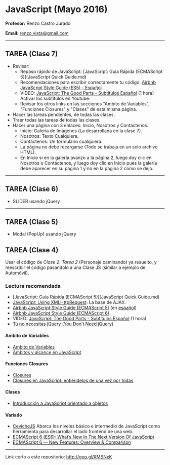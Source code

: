# JavaScript (Mayo 2016)

**Profesor:** Renzo Castro Jurado

**Email:** renzo.vista@gmail.com

---

## TAREA (Clase 7)
* Revisar:
  * Repaso rápido de JavaScript: [JavaScript: Guía Rápida (ECMAScript 5)](JavaScript Quick Guide.md)
  * Recomendaciones para escribir correctamente tu código: [Airbnb JavaScript Style Guide (ES5) - Español](http://snowdream.github.io/javascript-style-guide/javascript-style-guide/es/types.html).
  * VIDEO: [JavaScript: The Good Parts - Subtítulos Español](https://www.youtube.com/watch?v=lP9-Zx_cCUg) (1 hora) Activar los subtitulos en Youtube.
  * Revisar los otros links en las secciones "Ambito de Variables", "Funciones Closures" y "Clases" de esta misma página.
* Hacer las tareas pendientes, de todas las clases.
* Traer todas las tareas de todas las clases.
* Hacer una página con 3 enlaces: Inicio, Nosotros y Contáctenos.
  * Inicio: Galería de Imágenes (La desarrollada en la clase 7).
  * Nosotros: Texto Cualquiera.
  * Contáctenos: Un formulario cualquiera.
  * La página no debe recargarse (Todo se trabaja en un solo archivo HTML).
  * En Inicio si en la galería avanzo a la página 2, luego doy clic en Nosotros o Contáctenos, y luego doy clic en Inicio pues la galería debe aparecer en su página 1 y no en la página 2 como se dejo.

---

## TAREA (Clase 6)
* SLIDER usando jQuery

---

## TAREA (Clase 5)
* Modal (PopUp) usando jQuery


## TAREA (Clase 4)
Usar el código de *Clase 2: Tarea 2* (Personaje caminando) ya resuelto, y reescribir el código pasandolo a una Clase JS (similar a ejemplo de Automóvil).

### Lectura recomendada

* [JavaScript: Guía Rápida (ECMAScript 5)](JavaScript Quick Guide.md)
* [JavaScript: Using XMLHttpRequest](https://developer.mozilla.org/es/docs/XMLHttpRequest/Using_XMLHttpRequest): La base de AJAX.
* [Airbnb JavaScript Style Guide (ECMAScript 5)](https://github.com/airbnb/javascript/tree/master/es5) (en [español](http://snowdream.github.io/javascript-style-guide/javascript-style-guide/es/types.html))
* [Airbnb JavaScript Style Guide (ECMAScript 6)](https://github.com/airbnb/javascript)
* VIDEO: [JavaScript: The Good Parts - Subtítulos Español](https://www.youtube.com/watch?v=lP9-Zx_cCUg) (1 hora)
* [Tú no necesitas jQuery (You Don't Need jQuery)](https://github.com/oneuijs/You-Dont-Need-jQuery/blob/master/README-es.md)

#### Ambito de Variables
* [Ambito de Variables](http://librosweb.es/libro/javascript/capitulo_4/ambito_de_las_variables.html)
* [Ambitos y alcance en JavaScript](http://pensamientoobjetivo.blogspot.pe/2009/09/ambitos-y-alcance-en-javascript.html)

#### Funciones Closures

* [Closures](https://developer.mozilla.org/es/docs/Web/JavaScript/Closures)
* [Closures en JavaScript: entiéndelos de una vez por todas](http://www.variablenotfound.com/2012/10/closures-en-javascript-entiendelos-de.html)

#### Clases
* [Introducción a JavaScript orientado a objetos](https://developer.mozilla.org/es/docs/Web/JavaScript/Introducci%C3%B3n_a_JavaScript_orientado_a_objetos)

#### Variado
* [CevicheJS](http://cevichejs.com) Abarca los niveles básico e intermedio de JavaScript como herramienta para desarrollar el lado frontend de una web.
* [ECMAScript 6 (ES6): What’s New In The Next Version Of JavaScript](https://www.smashingmagazine.com/2015/10/es6-whats-new-next-version-javascript/)
* [ECMAScript 6 — New Features: Overview & Comparison](http://es6-features.org/)


---
Link corto a este repositorio: http://goo.gl/RMSNxK


